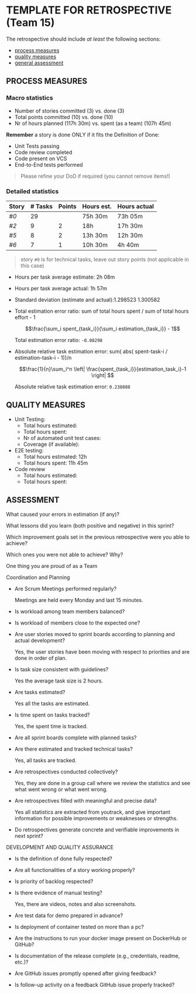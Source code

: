 TEMPLATE FOR RETROSPECTIVE (Team 15)
=====================================

The retrospective should include _at least_ the following
sections:

- [process measures](#process-measures)
- [quality measures](#quality-measures)
- [general assessment](#assessment)

## PROCESS MEASURES 

### Macro statistics

- Number of stories committed (3) vs. done (3) 
- Total points committed (10) vs. done (10)
- Nr of hours planned (117h 30m) vs. spent (as a team) (107h 45m)

**Remember** a story is done ONLY if it fits the Definition of Done:
 
- Unit Tests passing
- Code review completed
- Code present on VCS
- End-to-End tests performed 

> Please refine your DoD if required (you cannot remove items!) 

### Detailed statistics

| Story  | # Tasks | Points | Hours est. | Hours actual |
|--------|---------|--------|------------|--------------|
| _#0_   |    29   |        | 75h 30m    |   73h 05m    |
| _#2_   |    9    |    2   |     18h    |   17h 30m    |
| _#5_   |    8    |    2   | 13h 30m    |   12h 30m    |
| _#6_   |    7    |    1   | 10h 30m    |    4h 40m    |
   

> story `#0` is for technical tasks, leave out story points (not applicable in this case)

- Hours per task average estimate: 2h 08m
- Hours per task average actual: 1h 57m
- Standard deviation (estimate and actual):1.298523	1.300582
- Total estimation error ratio: sum of total hours spent / sum of total hours effort - 1

    $$\frac{\sum_i spent_{task_i}}{\sum_i estimation_{task_i}} - 1$$ 

    Total estimation error ratio: `-0.08298`
 
    
- Absolute relative task estimation error: sum( abs( spent-task-i / estimation-task-i - 1))/n

    $$\frac{1}{n}\sum_i^n \left| \frac{spent_{task_i}}{estimation_task_i}-1 \right| $$

    Absolute relative task estimation error: `0.238088`
  
## QUALITY MEASURES 

- Unit Testing:
  - Total hours estimated: 
  - Total hours spent: 
  - Nr of automated unit test cases: 
  - Coverage (if available): 
- E2E testing:
  - Total hours estimated: 12h
  - Total hours spent: 11h 45m
- Code review 
  - Total hours estimated: 
  - Total hours spent: 

## ASSESSMENT

What caused your errors in estimation (if any)?


What lessons did you learn (both positive and negative) in this sprint?


Which improvement goals set in the previous retrospective were you able to achieve?


Which ones you were not able to achieve? Why?

One thing you are proud of as a Team

Coordination and Planning
- Are Scrum Meetings performed regularly?

  Meetings are held every Monday and last 15 minutes.
- Is workload among team members balanced?

- Is workload of members close to the expected one?

- Are user stories moved to sprint boards according to 
planning and actual development?

  Yes, the user stories have been moving with respect to priorities and are done in order of plan.
- Is task size consistent with guidelines?

  Yes the average task size is 2 hours.
- Are tasks estimated?

  Yes all the tasks are estimated.
- Is time spent on tasks tracked?

  Yes, the spent time is tracked.
- Are all sprint boards complete with planned tasks?

- Are there estimated and tracked technical tasks?

  Yes, all tasks are tracked.
- Are retrospectives conducted collectively?

  Yes, they are done in a group call where we review the statistics and see what went wrong or what went wrong.
- Are retrospectives filled with meaningful and precise data? 

  Yes all statistics are extracted from youtrack, and give important information for possible improvements or weaknesses or strengths.
- Do retrospectives generate concrete and verifiable improvements in next sprint?

DEVELOPMENT AND QUALITY ASSURANCE
- Is the definition of done fully respected?

- Are all functionalities of a story working properly?

- Is priority of backlog respected?

- Is there evidence of manual testing?

  Yes, there are videos, notes and also screenshots.
- Are test data for demo prepared in advance?

- Is deployment of container tested on more than a pc?

-  Are the instructions to run your docker image present on DockerHub or GitHub?

- Is documentation of the release complete (e.g., credentials, readme, etc.)?

- Are GitHub issues promptly opened after giving feedback?

- Is follow-up activity on a feedback GitHub issue properly tracked?